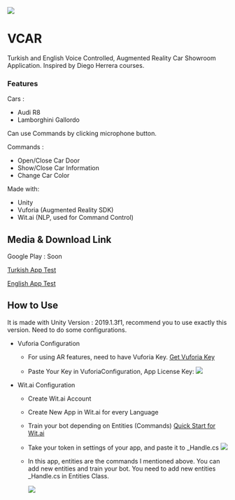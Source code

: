![](http://www.sebahattinonurozler.com/wp-content/uploads/2019/06/sa.gif)
# VCAR
Turkish and English Voice Controlled, Augmented Reality Car Showroom Application. Inspired by Diego Herrera courses.

### Features

Cars :
- Audi R8
- Lamborghini Gallordo

Can use Commands by clicking microphone button.

Commands : 
- Open/Close Car Door
- Show/Close Car Information
- Change Car Color


Made with:
- Unity
- Vuforia (Augmented Reality SDK)
- Wit.ai (NLP, used for Command Control)

## Media & Download Link

Google Play : Soon

[Turkish App Test](https://www.youtube.com/watch?v=w14ustv_jkw)

[English App Test](https://youtu.be/L3s-YnNE4N8)

## How to Use
It is made with Unity Version : 2019.1.3f1, recommend you to use exactly this version. Need to do some configurations.

+ Vuforia Configuration

  + For using AR features, need to have Vuforia Key. [Get Vuforia Key](https://library.vuforia.com/articles/Training/Vuforia-License-Manager)

  + Paste Your Key in VuforiaConfiguration, App License Key:
  ![](http://www.sebahattinonurozler.com/wp-content/uploads/2019/06/getKey.png)

+ Wit.ai Configuration

  + Create Wit.ai Account
  
  + Create New App in Wit.ai for every Language
  
  + Train your bot depending on Entities (Commands) [Quick Start for Wit.ai](https://wit.ai/docs/quickstart)
  
  + Take your token in settings of your app, and paste it to _Handle.cs
  ![](http://www.sebahattinonurozler.com/wp-content/uploads/2019/06/api.png)
  
  + In this app, entities are the commands I mentioned above. You can add new entities and train your bot. You need to add new entities _Handle.cs in Entities Class.
  
    ![](http://www.sebahattinonurozler.com/wp-content/uploads/2019/06/apiEntitySection.png)
